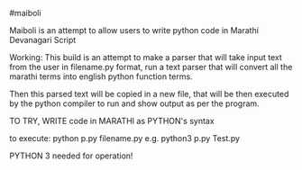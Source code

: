 #maiboli

Maiboli is an attempt to allow users to write python code in Marathi Devanagari Script

Working:
This build is an attempt to make a parser that will take input text from the user in filename.py format, run a text parser that will convert all the marathi terms into english python function terms.

Then this parsed text will be copied in a new file, that will be then executed by the python compiler to run and show output as per the program.


TO TRY, WRITE code in MARATHI as PYTHON's syntax

to execute: python p.py filename.py
e.g. 
python3 p.py Test.py


PYTHON 3 needed for operation!
